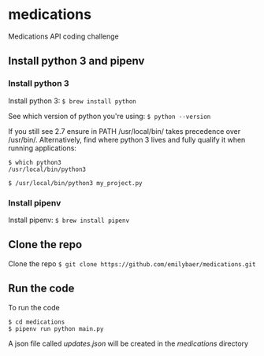 # medications
Medications API coding challenge

## Install python 3 and pipenv

### Install python 3
Install python 3: 
```$ brew install python```

See which version of python you're using: 
```$ python --version```

If you still see 2.7 ensure in PATH /usr/local/bin/ takes precedence over /usr/bin/.
Alternatively, find where python 3 lives and fully qualify it when running applications:
```
$ which python3
/usr/local/bin/python3

$ /usr/local/bin/python3 my_project.py
```

### Install pipenv
Install pipenv: `$ brew install pipenv`

## Clone the repo

Clone the repo
`$ git clone https://github.com/emilybaer/medications.git`

## Run the code
To run the code
```
$ cd medications
$ pipenv run python main.py
```

A json file called *updates.json* will be created in the *medications* directory